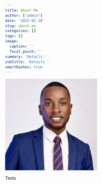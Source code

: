 ```yaml
---
title: About Me
author: ["admin"]
date: '2023-01-20'
slug: about-me
categories: []
tags: []
image:
  caption: ''
  focal_point: ''
summary: 'Details.'
subtitle: 'Details.'
smartDashes: true
---
```


<img src="/img/avatar.jpg" class="img-responsive" alt="Me" width="300"/>

Tests